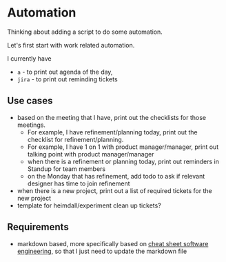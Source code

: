 # Automation

Thinking about adding a script to do some automation.

Let's first start with work related automation.

I currently have

- `a`    - to print out agenda of the day,
- `jira` - to print out reminding tickets

## Use cases

- based on the meeting that I have, print out the checklists for those meetings.
  - For example, I have refinement/planning today, print out the checklist for refinement/planning.
  - For example, I have 1 on 1 with product manager/manager, print out talking point with product manager/manager
  - when there is a refinement or planning today, print out reminders in Standup for team members
  - on the Monday that has refinement, add todo to ask if relevant designer has time to join refinement
- when there is a new project, print out a list of required tickets for the new project
- template for heimdall/experiment clean up tickets?

## Requirements

- markdown based, more specifically based on [cheat sheet software engineering](./cheat-sheet-software-engineering.md), so that I just need to update the markdown file
